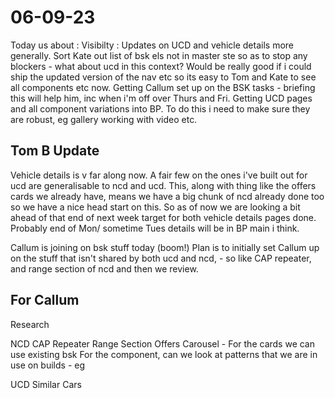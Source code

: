 # 06-09-23

Today us about :
Visibilty : Updates on UCD and vehicle details more generally.
Sort Kate out list of bsk els not in master ste so as to stop any blockers - what about ucd in this context?
Would be really good if i could ship the updated version of the nav etc so its easy to Tom and Kate to see all components etc now.
Getting Callum set up on the BSK tasks - briefing this will help him, inc when i'm off over Thurs and Fri.
Getting UCD pages and all component variations into BP. To do this i need to make sure they are robust, eg gallery working with video etc.

## Tom B Update

Vehicle details is v far along now. A fair few on the ones i've built out for ucd are generalisable to ncd and ucd.
This, along with thing like the offers cards we already have, means we have a big chunk of ncd already done too so we have a nice head start on this.
So as of now we are looking a bit ahead of that end of next week target for both vehicle details pages done. Probably end of Mon/ sometime Tues details will be in BP main i think.

Callum is joining on bsk stuff today (boom!)
Plan is to initially set Callum up on the stuff that isn't shared by both ucd and ncd, - so like CAP repeater, and range section of ncd and then we review.


## For Callum
Research

NCD
CAP Repeater
Range Section
Offers Carousel -
For the cards we can use existing bsk
For the component, can we look at patterns that we are in use on builds - eg

UCD
Similar Cars